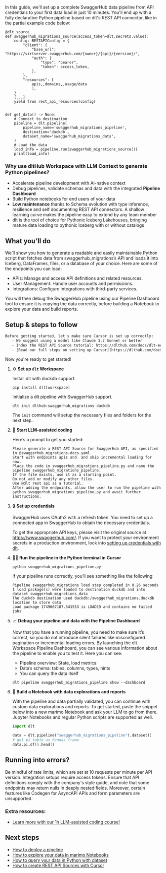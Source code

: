 In this guide, we'll set up a complete SwaggerHub data pipeline from API credentials to your first data load in just 10 minutes. You'll end up with a fully declarative Python pipeline based on dlt's REST API connector, like in the partial example code below:

```python-outcome
@dlt.source
def swaggerhub_migrations_source(access_token=dlt.secrets.value):
    config: RESTAPIConfig = {
        "client": {
            "base_url": "https://virtserver.swaggerhub.com/{owner}/{api}/{version}/",
            "auth": {
                "type": "bearer",
                "token": access_token,
            },
        },
        "resources": [
            apis,,domains,,usage/data
            ],
    }
    [...]
    yield from rest_api_resources(config)


def get_data() -> None:
    # Connect to destination
    pipeline = dlt.pipeline(
        pipeline_name='swaggerhub_migrations_pipeline',
        destination='duckdb',
        dataset_name='swaggerhub_migrations_data', 
    )
    # Load the data
    load_info = pipeline.run(swaggerhub_migrations_source())
    print(load_info) 
```

### Why use dltHub Workspace with LLM Context to generate Python pipelines?

- Accelerate pipeline development with AI-native context
- Debug pipelines, validate schemas and data with the integrated **Pipeline Dashboard**
- Build Python notebooks for end users of your data
- **Low maintenance** thanks to Schema evolution with type inference, resilience and self documenting REST API connectors. A shallow learning curve makes the pipeline easy to extend by any team member
- dlt is the tool of choice for Pythonic Iceberg Lakehouses, bringing mature data loading to pythonic Iceberg with or without catalogs

## What you’ll do

We’ll show you how to generate a readable and easily maintainable Python script that fetches data from swaggerhub_migrations’s API and loads it into Iceberg, DataFrames, files, or a database of your choice. Here are some of the endpoints you can load:

- APIs: Manage and access API definitions and related resources.
- User Management: Handle user accounts and permissions.
- Integrations: Configure integrations with third-party services.

You will then debug the SwaggerHub pipeline using our Pipeline Dashboard tool to ensure it is copying the data correctly, before building a Notebook to explore your data and build reports.

## Setup & steps to follow

```default
Before getting started, let's make sure Cursor is set up correctly:
   - We suggest using a model like Claude 3.7 Sonnet or better
   - Index the REST API Source tutorial: https://dlthub.com/docs/dlt-ecosystem/verified-sources/rest_api/ and add it to context as **@dlt rest api**
   - [Read our full steps on setting up Cursor](https://dlthub.com/docs/dlt-ecosystem/llm-tooling/cursor-restapi#23-configuring-cursor-with-documentation)
```

Now you're ready to get started!

1. ⚙️ **Set up `dlt` Workspace**
    
    Install dlt with duckdb support:
    ```shell
    pip install dlt[workspace]
    ```

    Initialize a dlt pipeline with SwaggerHub support.
    ```shell
    dlt init dlthub:swaggerhub_migrations duckdb
    ```

    The `init` command will setup the necessary files and folders for the next step.
    
2. 🤠 **Start LLM-assisted coding**
    
    Here’s a prompt to get you started:
    
    ```prompt
    Please generate a REST API Source for SwaggerHub API, as specified in @swaggerhub_migrations-docs.yaml 
    Start with endpoints apis and  and skip incremental loading for now. 
    Place the code in swaggerhub_migrations_pipeline.py and name the pipeline swaggerhub_migrations_pipeline. 
    If the file exists, use it as a starting point. 
    Do not add or modify any other files. 
    Use @dlt rest api as a tutorial. 
    After adding the endpoints, allow the user to run the pipeline with python swaggerhub_migrations_pipeline.py and await further instructions.
    ```

    
3. 🔒 **Set up credentials** 
    
    SwaggerHub uses OAuth2 with a refresh token. You need to set up a connected app in SwaggerHub to obtain the necessary credentials.
    
    To get the appropriate API keys, please visit the original source at https://www.swaggerhub.com/.
    If you want to protect your environment secrets in a production environment, look into [setting up credentials with dlt](https://dlthub.com/docs/walkthroughs/add_credentials).
    
4. 🏃‍♀️ **Run the pipeline in the Python terminal in Cursor**
    
    ```shell
    python swaggerhub_migrations_pipeline.py
    ```
    
    If your pipeline runs correctly, you’ll see something like the following:
    
    ```shell
    Pipeline swaggerhub_migrations load step completed in 0.26 seconds
    1 load package(s) were loaded to destination duckdb and into dataset swaggerhub_migrations_data
    The duckdb destination used duckdb:/swaggerhub_migrations.duckdb location to store data
    Load package 1749667187.541553 is LOADED and contains no failed jobs
    ```
    
5. 📈 **Debug your pipeline and data with the Pipeline Dashboard**

    Now that you have a running pipeline, you need to make sure it’s correct, so you do not introduce silent failures like misconfigured pagination or incremental loading errors. By launching the dlt Workspace Pipeline Dashboard, you can see various information about the pipeline to enable you to test it. Here you can see:
    - Pipeline overview: State, load metrics
    - Data’s schema: tables, columns, types, hints
    - You can query the data itself
    
    ```shell
    dlt pipeline swaggerhub_migrations_pipeline show --dashboard
    ```
    
6. 🐍 **Build a Notebook with data explorations and reports**

    With the pipeline and data partially validated, you can continue with custom data explorations and reports. To get started, paste the snippet below into a new marimo Notebook and ask your LLM to go from there. Jupyter Notebooks and regular Python scripts are supported as well.

    
    ```python
    import dlt

   data = dlt.pipeline("swaggerhub_migrations_pipeline").dataset()
   # get pi table as Pandas frame
   data.pi.df().head()
    ```

## Running into errors?

Be mindful of rate limits, which are set at 10 requests per minute per API version. Integration setups require access tokens. Ensure that API definitions comply with the company's style guide, and note that some endpoints may return nulls in deeply nested fields. Moreover, certain features like Codegen for AsyncAPI APIs and form parameters are unsupported.

### Extra resources:

- [Learn more with our 1h LLM-assisted coding course!](https://www.youtube.com/watch?v=GGid70rnJuM)

## Next steps

- [How to deploy a pipeline](https://dlthub.com/docs/walkthroughs/deploy-a-pipeline)
- [How to explore your data in marimo Notebooks](https://dlthub.com/docs/general-usage/dataset-access/marimo)
- [How to query your data in Python with dataset](https://dlthub.com/docs/general-usage/dataset-access/dataset)
- [How to create REST API Sources with Cursor](https://dlthub.com/docs/dlt-ecosystem/llm-tooling/cursor-restapi)